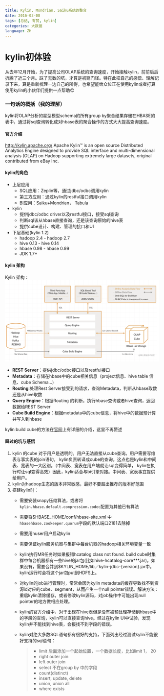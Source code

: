 ```yaml
---
title: Kylin, Mondrian, Saiku系统的整合
date: 2016-03-08
tags: [总结, 有赞, kylin]
categories: 大数据
language: ZH
---
```


# kylin初体验


从去年12月开始，为了提高公司OLAP系统的查询速度，开始接触kylin，前前后后折腾了近三个月。踩了无数的坑，才算是初窥门径。特在此把自己的感悟、理解记录下来，算是重新梳理一边自己的所得，也希望能给众位正在使用kylin或者打算使用kylin的小伙伴们提供一点帮助😊

### 一句话的概括（我的理解）

kylin将OLAP分析的星型模型schema的所有group by聚合结果存储在HBASE的表中，通过将sql查询转化成对hbase表的聚合操作的方式大大提高查询速度。

<!-- more -->

#### 官方介绍

http://kylin.apache.org/
Apache Kylin™ is an open source Distributed Analytics Engine designed to provide SQL interface and multi-dimensional analysis (OLAP) on Hadoop supporting extremely large datasets, original contributed from eBay Inc.

#### kylin的角色

* 上层应用
  + SQL应用：Zeplin等，通过jdbc/odbc调用kylin
  + 第三方应用：通过kylin的restful接口调用kylin
  + BI应用：Saiku+Mondrian， Tabula
* kylin
  + 提供jdbc/odbc driver以及restful接口，接受sql查询
  + 判断sql该从hbase直接查询，还是该查询原始的hive表
  + 提供cube设计、构建、管理的接口和UI
* 下层基础(kylin 1.2)
  + hadoop 2.4 - hadoop 2.7
  + hive 0.13 - hive 0.14
  + hbase 0.98 - hbase 0.99
  + JDK 1.7+

#### kylin 架构

Kylin 架构：![image-20211110153945405](../../images/kylin-architecture.png)

 - **REST Server**：提供jdbc/odbc接口以及restful接口
 - **Metadata**：存储在hbase中的cube相关信息（project信息、hive table 信息、cube Schema...)
 - **Routing**:处理Rest Server接受到的请求，查询Metadata，判断从hbase取数还是从hive取数
 - **Query Engine**：根据Routing 的判断，执行hbase查询或者hive查询，返回数据给REST Server
 - **Cube Build Engine**：根据metadata中的cube信息，将hive中的数据预计算并写入到hbase

kylin build cube的方法在[官网][1]上有详细的介绍，这里不再赘述

#### 踩过的坑与感悟

1. kylin 的cube 对于用户是透明的。用户无法直接从cube查询。用户需要写维表与事实表的join语句， kylin负责转译成cube的查询。这点也是kylin和中间表、宽表的一大区别。（中间表、宽表在用户端就让sql变得简单， kylin在执行时让sql变得高效）因此，kylin适合与bi引擎对接。中间表、宽表事宜提供给用户。
2. kylin对hadoop生态的版本非常敏感，最好不要超出推荐的版本好范围
3. 搭建kylin时：
   - 需要安装snapy压缩算法，或者将`kylin.hbase.default.compression.codec`配置为其他已有算法
   - 需要将\$HBASE_HOME/conf/hbase-site.xml 中`hbasehbase.zookeeper.quorum`字段的默认端口2181去除掉
   - 需要用huser用户启动kylin
   - 需要保证kylin服务机器与集群中每台机器的hadoop相关环境变量一致
   - kylin执行MR任务时如果报错hcatalog class not found.
     build cube时集群中每台机器都有一些hive的jar包(比如hive-hcatalog-core***.jar)，如果没有，需要合并到\$KYLIN_HOME/lib／kylin-jdbc-{version}.jar中。kylin运行时会将这个jar包put到HDFS上。
   - 对kylin的job进行管理时，常常会因为kylin metadata的缓存导致找不到资源id对应的cube、segment，从而产生一个null pointer错误。解决方法：重启kylin清除缓存，或者修改kylin源码，对job操作中可能出现null pointer的地方做相应处理。
   - kylin的官方介绍中，对于出现在hive表但是没有被预处理存储到hbase中的字段的查询，kylin可以直接查询hive。经过在kylin UI中试验，发现kylin并不能找到hive表，会报找不到字段的错误。
   - kylin对绝大多数SQL语句都有很好的支持，下面列出经过测试kylin不能很好支持的sql语句：


        > - limit 后面添加一个起始位置，一个数据长度，比如limit 1， 20
        > - right outer join
        > - left outer join
        > - select 不在group by 中的字段
        > - count(distinct)
        > - insert, update, delete
        > - union, union all
        > - where exists


[1]: http://kylin.apache.org/docs/tutorial/create_cube.html
